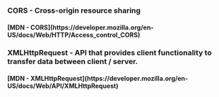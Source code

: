 ### CORS - Cross-origin resource sharing

<h4><b> [MDN - CORS](https://developer.mozilla.org/en-US/docs/Web/HTTP/Access_control_CORS) </h4></b>

### XMLHttpRequest  - API that provides client functionality to transfer data between client / server.

<h4><b> [MDN - XMLHttpRequest](https://developer.mozilla.org/en-US/docs/Web/API/XMLHttpRequest) </h4></b>



